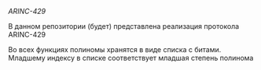 *ARINC-429*

В данном репозитории (будет) представлена реализация протокола ARINC-429

Во всех функциях полиномы хранятся в виде списка с битами. 
Младшему индексу в списке соответствует младшая степень полинома
